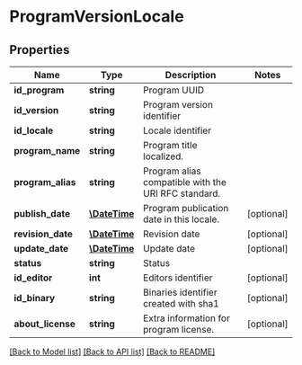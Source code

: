 # ProgramVersionLocale

## Properties
Name | Type | Description | Notes
------------ | ------------- | ------------- | -------------
**id_program** | **string** | Program UUID | 
**id_version** | **string** | Program version identifier | 
**id_locale** | **string** | Locale identifier | 
**program_name** | **string** | Program title localized. | 
**program_alias** | **string** | Program alias compatible with the URI RFC standard. | 
**publish_date** | [**\DateTime**](Date.md) | Program publication date in this locale. | [optional] 
**revision_date** | [**\DateTime**](Date.md) | Revision date | [optional] 
**update_date** | [**\DateTime**](Date.md) | Update date | [optional] 
**status** | **string** | Status | 
**id_editor** | **int** | Editors identifier | [optional] 
**id_binary** | **string** | Binaries identifier created with sha1 | [optional] 
**about_license** | **string** | Extra information for program license. | [optional] 

[[Back to Model list]](../README.md#documentation-for-models) [[Back to API list]](../README.md#documentation-for-api-endpoints) [[Back to README]](../README.md)


